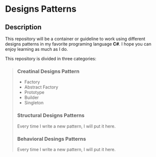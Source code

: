 # Designs Patterns 

## Description

This repository will be a container or guideline to work using different designs patterns in my favorite programing language **C#**. I hope you can enjoy learning as much as I do.

This repository is divided in three categories:

> ### Creatinal Designs Pattern 
>
> + Factory
> + Abstract Factory
> + Prototype
> + Builder
> + Singleton
>
> ### Structural Designs Patterns
>
> Every time I write a new pattern, I will put it here.
> ### Behavioral Desings Patterns
>
> Every time I write a new pattern, I will put it here.

